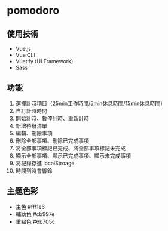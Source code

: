 # pomodoro

## 使用技術

* Vue.js
* Vue CLI
* Vuetify (UI Framework)
* Sass

## 功能

1. 選擇計時項目（25min工作時間/5min休息時間/15min休息時間）
2. 自訂計時時間
3. 開始計時、暫停計時、重新計時
4. 新增待辦清單
5. 編輯、刪除事項
6. 刪除全部事項、刪除已完成事項
7. 將全部事項標記已完成、將全部事項標記未完成
8. 顯示全部事項、顯示已完成事項、顯示未完成事項
9. 將記錄存進 localStroage
10. 時間到時會響鈴

## 主題色彩

* 主色 #fff1e6
* 輔助色 #cb997e
* 重點色 #6b705c
